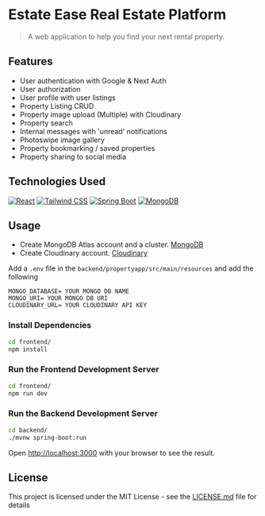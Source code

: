 # Estate Ease Real Estate Platform
> A web application to help you find your next rental property.

## Features

- User authentication with Google & Next Auth
- User authorization
- User profile with user listings
- Property Listing CRUD
- Property image upload (Multiple) with Cloudinary
- Property search
- Internal messages with 'unread' notifications
- Photoswipe image gallery
- Property bookmarking / saved properties
- Property sharing to social media

## Technologies Used
  <p>
      <a href="#"><img alt="React" src="https://img.shields.io/badge/React-20232a.svg?logo=react&logoColor=%2361DAFB"></a>
      <a href="#"><img alt="Tailwind CSS" src="https://img.shields.io/badge/Tailwind_CSS-38B2AC?logo=tailwind-css&logoColor=white"></a>
      <a href="#"><img alt="Spring Boot" src="https://img.shields.io/badge/Spring_Boot-404d59.svg?logo=springboot&logoColor=white"></a>
      <a href="#"><img alt="MongoDB" src ="https://img.shields.io/badge/MongoDB-4ea94b.svg?logo=mongodb&logoColor=white"></a>
  </p>

## Usage

- Create MongoDB Atlas account and a cluster. [MongoDB](https://www.mongodb.com/)
- Create Cloudinary account. [Cloudinary](https://cloudinary.com/)

Add a `.env` file in the `backend/propertyapp/src/main/resources` and add the following

```
MONGO_DATABASE= YOUR MONGO DB NAME
MONGO_URI= YOUR MONGO DB URI
CLOUDINARY_URL= YOUR CLOUDINARY API KEY
```

### Install Dependencies

```bash
cd frontend/
npm install
```

### Run the Frontend Development Server

```bash
cd frontend/
npm run dev
```

### Run the Backend Development Server

```bash
cd backend/
./mvnw spring-boot:run
```

Open [http://localhost:3000](http://localhost:3000) with your browser to see the result.

## License

This project is licensed under the MIT License - see the [LICENSE.md](LICENSE.md) file for details
